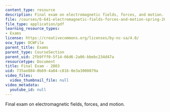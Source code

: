 ```yaml
---
content_type: resource
description: Final exam on electromagnetic fields, forces, and motion.
file: /courses/6-641-electromagnetic-fields-forces-and-motion-spring-2005/735ae8840b694a04c8160e3a3000879a_final1.pdf
file_type: application/pdf
learning_resource_types:
- Exams
license: https://creativecommons.org/licenses/by-nc-sa/4.0/
ocw_type: OCWFile
parent_title: Exams
parent_type: CourseSection
parent_uid: 2fb9fff0-5f14-66d6-2a06-bbebc234d47a
resourcetype: Document
title: Final Exam - 2003
uid: 735ae884-0b69-4a04-c816-0e3a3000879a
video_files:
  video_thumbnail_file: null
video_metadata:
  youtube_id: null
---
```

Final exam on electromagnetic fields, forces, and motion.
